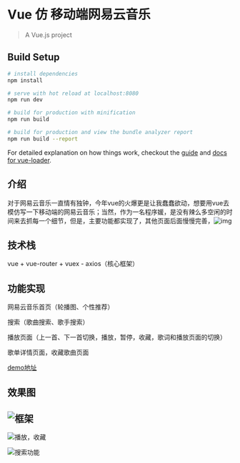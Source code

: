 # Vue 仿 移动端网易云音乐

> A Vue.js project

## Build Setup

``` bash
# install dependencies
npm install

# serve with hot reload at localhost:8080
npm run dev

# build for production with minification
npm run build

# build for production and view the bundle analyzer report
npm run build --report
```

For detailed explanation on how things work, checkout the [guide](http://vuejs-templates.github.io/webpack/) and [docs for vue-loader](http://vuejs.github.io/vue-loader).

## 介绍

对于网易云音乐一直情有独钟，今年vue的火爆更是让我蠢蠢欲动，想要用vue去模仿写一下移动端的网易云音乐；当然，作为一名程序媛，是没有辣么多空闲的时间来去抓每一个细节，但是，主要功能都实现了，其他页面后面慢慢完善，![img](file:///C:\Users\ADMINI~1\AppData\Local\Temp\SGPicFaceTpBq\5220\009C2741.png)

## 技术栈

vue + vue-router + vuex - axios（核心框架）

## 功能实现

网易云音乐首页（轮播图、个性推荐）

搜索（歌曲搜索、歌手搜索）

播放页面（上一首、下一首切换，播放，暂停，收藏，歌词和播放页面的切换）

歌单详情页面，收藏歌曲页面

[demo地址](http://paddyzhou.applinzi.com/)

## 效果图

## ![框架](http://i1.buimg.com/598707/dbad006fe884a400.gif)



![播放，收藏](http://i1.buimg.com/598707/af56fb7096ed2f2d.gif)

![搜索功能](http://i1.buimg.com/598707/8e03ae49c01803a0.gif)